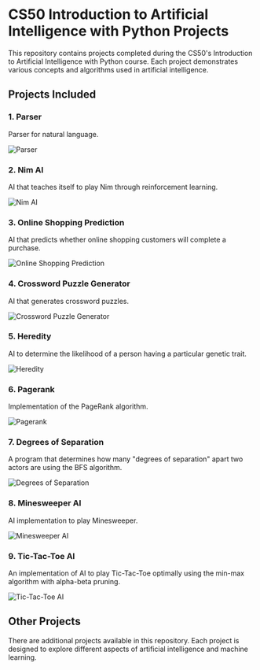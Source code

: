 # CS50 Introduction to Artificial Intelligence with Python Projects

This repository contains projects completed during the CS50's Introduction to Artificial Intelligence with Python course. Each project demonstrates various concepts and algorithms used in artificial intelligence.

## Projects Included

### 1. Parser

Parser for natural language.

![Parser](https://github.com/R-Ohman/cs50-ai-course/blob/main/Gallery/6-parser.png)

### 2. Nim AI

AI that teaches itself to play Nim through reinforcement learning.

![Nim AI](https://github.com/R-Ohman/cs50-ai-course/blob/main/Gallery/4-nim.png)

### 3. Online Shopping Prediction

AI that predicts whether online shopping customers will complete a purchase.

![Online Shopping Prediction](https://github.com/R-Ohman/cs50-ai-course/blob/main/Gallery/4-shopping.png)

### 4. Crossword Puzzle Generator

AI that generates crossword puzzles.

![Crossword Puzzle Generator](https://github.com/R-Ohman/cs50-ai-course/blob/main/Gallery/3-crossword.png)

### 5. Heredity

AI to determine the likelihood of a person having a particular genetic trait.

![Heredity](https://github.com/R-Ohman/cs50-ai-course/blob/main/Gallery/2-heredity.png)

### 6. Pagerank

Implementation of the PageRank algorithm.

![Pagerank](https://github.com/R-Ohman/cs50-ai-course/blob/main/Gallery/2-pagerank.png)

### 7. Degrees of Separation

A program that determines how many "degrees of separation" apart two actors are using the BFS algorithm.

![Degrees of Separation](https://github.com/R-Ohman/cs50-ai-course/blob/main/Gallery/0-degrees.png)

### 8. Minesweeper AI

AI implementation to play Minesweeper.

![Minesweeper AI](https://github.com/R-Ohman/cs50-ai-course/blob/main/Gallery/1-minesweeper.png)

### 9. Tic-Tac-Toe AI

An implementation of AI to play Tic-Tac-Toe optimally using the min-max algorithm with alpha-beta pruning.

![Tic-Tac-Toe AI](https://github.com/R-Ohman/cs50-ai-course/blob/main/Gallery/0-tictactoe.png)

## Other Projects

There are additional projects available in this repository. Each project is designed to explore different aspects of artificial intelligence and machine learning.

